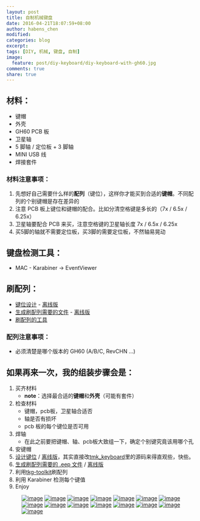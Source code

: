 ```yaml
---
layout: post
title: 自制机械键盘
date: 2016-04-21T18:07:59+08:00
author: habens_chen
modified:
categories: blog
excerpt:
tags: [DIY, 机械, 键盘, 自制]
image:
  feature: post/diy-keyboard/diy-keyboard-with-gh60.jpg
comments: true
share: true
---
```

## 材料：
* 键帽
* 外壳
* GH60 PCB 板
* 卫星轴
* 5 脚轴 / 定位板 + 3 脚轴
* MINI USB 线
* 焊接套件

### 材料注意事项：
1. 先想好自己需要什么样的**配列**（键位），这样你才能买到合适的**键帽**。不同配列的个别键帽是存在差异的
2. 注意 PCB 板上键位和键帽的配合。比如分清空格键是多长的（7x / 6.5x / 6.25x）
3. 卫星轴要配合 PCB 来买，注意空格键的卫星轴长度 7x / 6.5x / 6.25x
4. 买5脚的轴就不需要定位板，买3脚的需要定位板，不然轴易晃动

## 键盘检测工具：
* MAC - Karabiner -> EventViewer

## 刷配列：
* [键位设计](http://www.keyboard-layout-editor.com/) - [离线版](https://github.com/ijprest/keyboard-layout-editor)
* [生成刷配列需要的文件](http://www.enjoyclick.org/tkg/) - [离线版](https://github.com/kairyu/tkg.git)
* [刷配列的工具](https://github.com/kairyu/tkg-toolkit)

### 配列注意事项：
* 必须清楚是哪个版本的 GH60 (A/B/C, RevCHN ...)

## 如果再来一次，我的组装步骤会是：
1. 买齐材料
   * **note**：选择最合适的**键帽**和**外壳**（可能有套件）
2. 检查材料
	* 键帽，pcb板，卫星轴合适否
	* 轴是否有损坏
	* pcb 板的每个键位是否可用
3. 焊轴
   * 在此之前要把键帽、轴、pcb板大致组一下，确定个别键究竟该用哪个孔
4. 安键帽
5. [设计键位](http://www.keyboard-layout-editor.com/) / [离线版](https://github.com/ijprest/keyboard-layout-editor)，其实直接改[tmk_keyboard](https://github.com/tmk/tmk_keyboard)里的源码来得直观些，快些。
6. [生成刷配列需要的 .eep 文件](http://www.enjoyclick.org/tkg/) / [离线版](https://github.com/kairyu/tkg.git)
7. 利用[tkg-toolkit](https://github.com/kairyu/tkg-toolkit)刷配列
8. 利用 Karabiner 检测每个键值
9. Enjoy

<figure class="third">
	<a href="/images/post/diy-keyboard/1.pic.jpg"><img src="/images/post/diy-keyboard/1.pic.jpg" alt="image"></a>
	<a href="/images/post/diy-keyboard/2.pic.jpg"><img src="/images/post/diy-keyboard/2.pic.jpg" alt="image"></a>
	<a href="/images/post/diy-keyboard/3.pic.jpg"><img src="/images/post/diy-keyboard/3.pic.jpg" alt="image"></a>
	<a href="/images/post/diy-keyboard/4.pic.jpg"><img src="/images/post/diy-keyboard/4.pic.jpg" alt="image"></a>
	<a href="/images/post/diy-keyboard/8.pic.jpg"><img src="/images/post/diy-keyboard/8.pic.jpg" alt="image"></a>
	<a href="/images/post/diy-keyboard/9.pic.jpg"><img src="/images/post/diy-keyboard/9.pic.jpg" alt="image"></a>
	<a href="/images/post/diy-keyboard/10.pic.jpg"><img src="/images/post/diy-keyboard/10.pic.jpg" alt="image"></a>
	<a href="/images/post/diy-keyboard/11.pic.jpg"><img src="/images/post/diy-keyboard/11.pic.jpg" alt="image"></a>
	<a href="/images/post/diy-keyboard/13.pic.jpg"><img src="/images/post/diy-keyboard/13.pic.jpg" alt="image"></a>
	<a href="/images/post/diy-keyboard/14.pic.jpg"><img src="/images/post/diy-keyboard/14.pic.jpg" alt="image"></a>
	<a href="/images/post/diy-keyboard/15.pic.jpg"><img src="/images/post/diy-keyboard/15.pic.jpg" alt="image"></a>
	<a href="/images/post/diy-keyboard/16.pic.jpg"><img src="/images/post/diy-keyboard/16.pic.jpg" alt="image"></a>
	<a href="/images/post/diy-keyboard/5.pic.jpg"><img src="/images/post/diy-keyboard/5.pic.jpg" alt="image"></a>
	<a href="/images/post/diy-keyboard/6.pic.jpg"><img src="/images/post/diy-keyboard/6.pic.jpg" alt="image"></a>
	<a href="/images/post/diy-keyboard/7.pic.jpg"><img src="/images/post/diy-keyboard/7.pic.jpg" alt="image"></a>
</figure>

